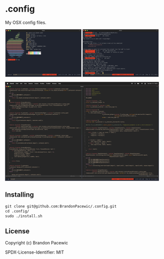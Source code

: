 # .config

My OSX config files.

<p align="center">
    <img src="images/terminal1.png" width="49.5%"/>
    <img src="images/terminal2.png" width="49.5%"/>
</p>

<img src="images/nvim.png">

## Installing

```
git clone git@github.com:BrandonPacewic/.config.git
cd .config/
sudo ./install.sh
```

## License

Copyright (c) Brandon Pacewic

SPDX-License-Identifier: MIT
